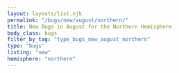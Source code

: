 ```yaml
---
layout: layouts/list.njk
permalink: "/bugs/new/august/northern/"
title: New Bugs in August for the Northern Hemisphere
body_class: bugs
filter_by_tag: "type_bugs_new_august_northern"
type: "bugs"
listing: "new"
hemisphere: "northern"
---
```

